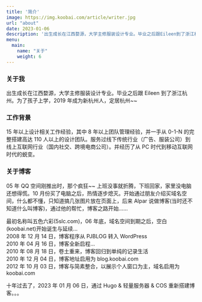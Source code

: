 ```yaml
---
title: '简介'
image: https://img.koobai.com/article/writer.jpg
url: "about"
date: 2023-01-06
description: '出生成长在江西婺源，大学主修服装设计专业。毕业之后跟Eileen到了浙江杭州。为了孩子上学，2019年成为新杭州人，定居杭州~~'
menu:
  main:
    name: "关于"
    weight: 6
---
```


### 关于我

出生成长在江西婺源，大学主修服装设计专业。毕业之后跟 Eileen 到了浙江杭州。为了孩子上学，2019 年成为新杭州人，定居杭州~~

### 工作背景

15 年以上设计相关工作经验，其中 8 年以上团队管理经验，并一手从 0-1-N 的完整搭建高达 110 人以上的设计团队。服务过线下传统行业（广告、服装公司）到线上互联网行业（国内社交、跨境电商公司）。并经历了从 PC 时代到移动互联网时代的蜕变。

### 关于博客

05 年 QQ 空间刚推出时，那个疯狂~~ 上班没事就折腾，下班回家，家里没电脑还想得慌。10 月份买了电脑之后，热情逐步熄灭。开始通过朋友介绍买域名空间，什么都不懂，只知道搞几张图片放在页面上，后来 Alpar 说做博客(当时还不知道什么叫博客)，通过他的帮忙，博客之路开始……

最初名称叫五色六彩(5slc.com)，06 年底，域名空间到期之后，空白(koobai.net)开始诞生与延续…  
2008 年 12 月 14 日，博客程序从 PJBLOG 转入 WordPress  
2010 年 04 月 16 日，博客全新启程…  
2010 年 08 月 18 日，卷土重来，博客回归到单纯的记录生活  
2010 年 12 月 04 日，博客地址启用为 blog.koobai.com  
2012 年 10 月 03 日，博客与简素整合，以展示个人窗口为主，域名启用为 koobai.com

十年过去了，2023 年 01 月 06 日，通过 Hugo & 轻量服务器 & COS 重新搭建博客。。。